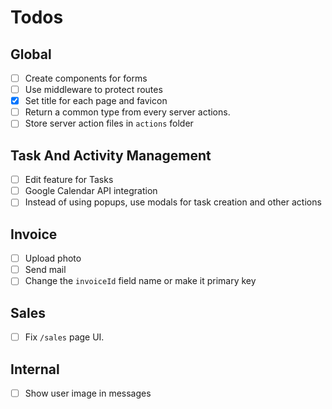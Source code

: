 # Todos

## Global

- [ ] Create components for forms
- [ ] Use middleware to protect routes
- [x] Set title for each page and favicon
- [ ] Return a common type from every server actions.
- [ ] Store server action files in `actions` folder

## Task And Activity Management

- [ ] Edit feature for Tasks
- [ ] Google Calendar API integration
- [ ] Instead of using popups, use modals for task creation and other actions

## Invoice

- [ ] Upload photo
- [ ] Send mail
- [ ] Change the `invoiceId` field name or make it primary key

## Sales

- [ ] Fix `/sales` page UI.

## Internal

- [ ] Show user image in messages
